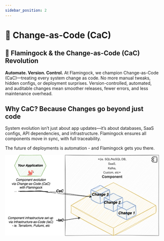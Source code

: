```yaml
---
sidebar_position: 2
---
```


# 🔁 Change-as-Code (CaC) 

<!-- ## 👩🏽‍💻 Flamingock and the Change-as-Code (CaC) movement
We advocate for the automation and version control of all system changes. This approach streamlines release management processes and minimises the overhead associated with configuring and maintaining systems. System changes extend beyond application version updates, encompassing all components dependent on the application.

The core principle of Flamingock is to empower application developers by enabling seamless automated releases. It achieves this by storing all changes for any component orchestrated through your application deployment, using the same language in which your software is built (currently Java, watch this space! More languages to follow! 😊). -->


## 🚀 Flamingock & the Change-as-Code (CaC) Revolution
**Automate. Version. Control.**
At Flamingock, we champion Change-as-Code (CaC)—treating every system change as code. No more manual tweaks, hidden configs, or deployment surprises. Version-controlled, automated, and auditable changes mean smoother releases, fewer errors, and less maintenance overhead.

## Why CaC? Because Changes go beyond just code
System evolution isn’t just about app updates—it’s about databases, SaaS configs, API dependencies, and infrastructure. Flamingock ensures all components move in sync, with full traceability.

The future of deployments is automation - and Flamingock gets you there.

![](../../static/img/Change%20as%20code-2.png)
